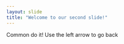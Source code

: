 ```yaml
---
layout: slide
title: "Welcome to our second slide!"
---
```

Common do it!
Use the left arrow to go back